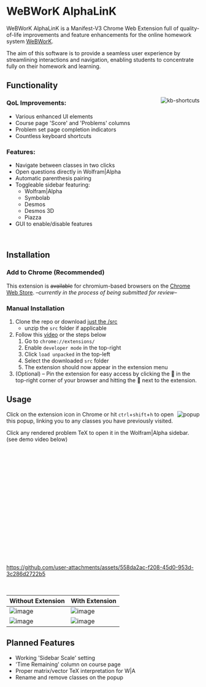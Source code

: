 # WeBWorK AlphaLinK
WeBWorK AlphaLinK is a Manifest-V3 Chrome Web Extension full of quality-of-life improvements and feature enhancements for the online homework system [WeBWorK](https://webwork.maa.org/wiki/Introduction).

The aim of this software is to provide a seamless user experience by streamlining interactions and navigation, enabling students to concentrate fully on their homework and learning.

## Functionality

<img align="right" src="https://github.com/user-attachments/assets/ff9261ac-9589-4067-b7cc-b119ac4479a6" alt="kb-shortcuts">

### QoL Improvements:
- Various enhanced UI elements
- Course page 'Score' and 'Problems' columns 
- Problem set page completion indicators
- Countless keyboard shortcuts

### Features:
- Navigate between classes in two clicks
- Open questions directly in Wolfram|Alpha
- Automatic parenthesis pairing
- Toggleable sidebar featuring:
  - Wolfram|Alpha
  - Symbolab
  - Desmos
  - Desmos 3D
  - Piazza
- GUI to enable/disable features
<br>

## Installation
### Add to Chrome (Recommended)
This extension is ~~available~~ for chromium-based browsers on the [Chrome Web Store](https://github.com/munr0/WeBWorK-AlphaLinK). *–currently in the process of being submitted for review–*

### Manual Installation
1. Clone the repo or download [just the /src](https://download-directory.github.io/?url=https%3A%2F%2Fgithub.com%2Fmunr0%2FWeBWorK-AlphaLinK%2Ftree%2Fmain%2Fsrc)
   - unzip the `src` folder if applicable
1. Follow this [video](https://www.youtube.com/watch?v=dhaGRJvJAII&t=64s) or the steps below
   1. Go to `chrome://extensions/`
   1. Enable `developer mode` in the top-right
   1. Click `load unpacked` in the top-left
   1. Select the downloaded `src` folder
   1. The extension should now appear in the extension menu
1. (Optional) – Pin the extension for easy access by clicking the 🧩 in the top-right corner of your browser and hitting the 📌 next to the extension.

## Usage
<img align="right" src="https://github.com/user-attachments/assets/9ce4f78a-7880-4e48-8535-974688cf6a04" alt="popup">

Click on the extension icon in Chrome or hit `ctrl`+`shift`+`h` to open this popup, linking you to any classes you have previously visited.

Click any rendered problem TeX to open it in the Wolfram|Alpha sidebar. (see demo video below)

<br><br><br><br><br><br><br><br><br><br><br><br><br><br><br><br><br>

https://github.com/user-attachments/assets/558da2ac-f208-45d0-953d-3c286d2722b5

<br>

| Without Extension | With Extension |
| --- | --- |
| ![image](https://github.com/user-attachments/assets/587740ad-95cd-4219-b97a-3877a2cd3d5a) | ![image](https://github.com/user-attachments/assets/abbc7cc9-9fe8-467c-965e-d34599091985) |
| ![image](https://github.com/user-attachments/assets/6ff908c1-92b4-494d-85de-aef9419badfb) | ![image](https://github.com/user-attachments/assets/7d5a01d6-288c-4b40-952b-f6cfaa4f7d1a) |

## Planned Features
- Working 'Sidebar Scale' setting
- 'Time Remaining' column on course page
- Proper matrix/vector TeX interpretation for W|A
- Rename and remove classes on the popup
